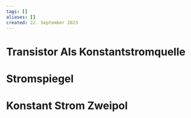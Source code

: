 ```yaml
---
tags: []
aliases: []
created: 22. September 2023
---
```


# Transistor Als Konstantstromquelle

# Stromspiegel

# Konstant Strom Zweipol